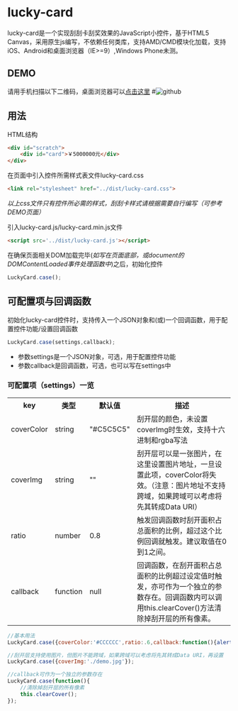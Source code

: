 # lucky-card #

lucky-card是一个实现刮刮卡刮奖效果的JavaScript小控件，基于HTML5 Canvas，采用原生js编写，不依赖任何类库，支持AMD/CMD模块化加载，支持iOS、Android和桌面浏览器（IE>=9）,Windows Phone未测。

## DEMO ##

请用手机扫描以下二维码，桌面浏览器可以[点击这里](http://franslee.github.io/lucky-card/demo.html)
#![github](http://franslee.github.io/lucky-card/qr_code.png "lucky-card DEMO") 

## 用法 ##

HTML结构

```html
<div id="scratch">
    <div id="card">￥5000000元</div>
</div>
```

在页面中引入控件所需样式表文件lucky-card.css

```html
<link rel="stylesheet" href="../dist/lucky-card.css">
```
*以上css文件只有控件所必需的样式，刮刮卡样式请根据需要自行编写（可参考DEMO页面）*


引入lucky-card.js/lucky-card.min.js文件

```html
<script src='../dist/lucky-card.js'></script>
```

在确保页面相关DOM加载完毕(*如写在页面底部，或document的DOMContentLoaded事件处理函数中*)之后，初始化控件

```js
LuckyCard.case();
```

## 可配置项与回调函数 ##

初始化lucky-card控件时，支持传入一个JSON对象和(或)一个回调函数，用于配置控件功能/设置回调函数

```js
LuckyCard.case(settings,callback);
```

* 参数settings是一个JSON对象，可选，用于配置控件功能
* 参数callback是回调函数，可选，也可以写在settings中

### 可配置项（settings）一览 ###
<table>
	<tr>
		<th>key</th>
		<th>类型</th>
		<th>默认值</th>
		<th>描述</th>
	</tr>
	<tr>
		<td>coverColor</td>
		<td>string</td>
		<td>"#C5C5C5"</td>
		<td>刮开层的颜色，未设置coverImg时生效，支持十六进制和rgba写法</td>
	</tr>
	<tr>
		<td>coverImg</td>
		<td>string</td>
		<td>""</td>
		<td>刮开层可以是一张图片，在这里设置图片地址，一旦设置此项，coverColor将失效。（注意：图片地址不支持跨域，如果跨域可以考虑将先其转成Data URI）</td>
	</tr>
	<tr>
		<td>ratio</td>
		<td>number</td>
		<td>0.8</td>
		<td>触发回调函数时刮开面积占总面积的比例，超过这个比例回调就触发。建议取值在0到1之间。</td>
	</tr>
	<tr>
		<td>callback</td>
		<td>function</td>
		<td>null</td>
		<td>回调函数，在刮开面积占总面积的比例超过设定值时触发，亦可作为一个独立的参数存在。回调函数内可以调用this.clearCover()方法清除掉刮开层的所有像素。</td>
	</tr>
</table>

```js
//基本用法
LuckyCard.case({coverColor:'#CCCCCC',ratio:.6,callback:function(){alert('中奖啦！')}});

//刮开层支持使用图片，但图片不能跨域，如果跨域可以考虑将先其转成Data URI，再设置
LuckyCard.case({coverImg:'./demo.jpg'});

//callback可作为一个独立的参数存在
LuckyCard.case(function(){
	//清除掉刮开层的所有像素
	this.clearCover();
});
```
